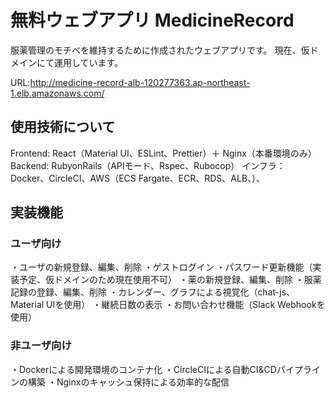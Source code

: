 # 無料ウェブアプリ MedicineRecord

服薬管理のモチベを維持するために作成されたウェブアプリです。
現在、仮ドメインにて運用しています。

URL:<http://medicine-record-alb-120277363.ap-northeast-1.elb.amazonaws.com/>

## 使用技術について

Frontend: React（Material UI、ESLint、Prettier）＋ Nginx（本番環境のみ）
Backend: RubyonRails（APIモード、Rspec、Rubocop）
インフラ：　Docker、CircleCI、AWS（ECS Fargate、ECR、RDS、ALB、）、

## 実装機能

### ユーザ向け

・ユーザの新規登録、編集、削除
・ゲストログイン
・パスワード更新機能（実装予定、仮ドメインのため現在使用不可）
・薬の新規登録、編集、削除
・服薬記録の登録、編集、削除
・カレンダー、グラフによる視覚化（chat-js、Material UIを使用）
・継続日数の表示
・お問い合わせ機能（Slack Webhookを使用）

### 非ユーザ向け

・Dockerによる開発環境のコンテナ化
・CircleCIによる自動CI&CDパイプラインの構築
・Nginxのキャッシュ保持による効率的な配信
